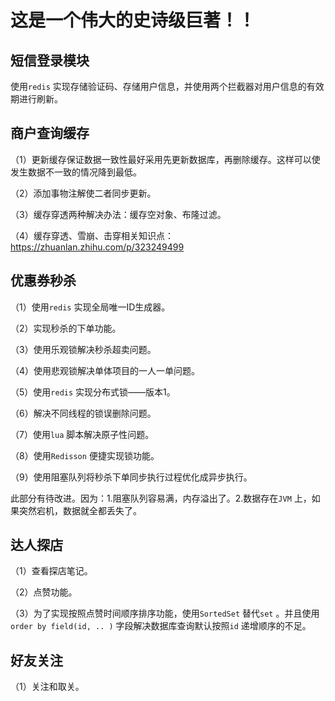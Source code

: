 # 这是一个伟大的史诗级巨著！！

## 短信登录模块
使用`redis` 实现存储验证码、存储用户信息，并使用两个拦截器对用户信息的有效期进行刷新。

## 商户查询缓存
（1）更新缓存保证数据一致性最好采用先更新数据库，再删除缓存。这样可以使发生数据不一致的情况降到最低。

（2）添加事物注解使二者同步更新。

（3）缓存穿透两种解决办法：缓存空对象、布隆过滤。

（4）缓存穿透、雪崩、击穿相关知识点：https://zhuanlan.zhihu.com/p/323249499

## 优惠券秒杀
（1）使用`redis` 实现全局唯一ID生成器。

（2）实现秒杀的下单功能。

（3）使用乐观锁解决秒杀超卖问题。

（4）使用悲观锁解决单体项目的一人一单问题。

（5）使用`redis` 实现分布式锁——版本1。

（6）解决不同线程的锁误删除问题。

（7）使用`lua` 脚本解决原子性问题。

（8）使用`Redisson` 便捷实现锁功能。

（9）使用阻塞队列将秒杀下单同步执行过程优化成异步执行。

此部分有待改进。因为：1.阻塞队列容易满，内存溢出了。2.数据存在`JVM` 上，如果突然宕机，数据就全都丢失了。

## 达人探店
（1）查看探店笔记。

（2）点赞功能。

（3）为了实现按照点赞时间顺序排序功能，使用`SortedSet` 替代`set` 。并且使用`order by field(id, .. )` 字段解决数据库查询默认按照`id` 递增顺序的不足。

## 好友关注
（1）关注和取关。



